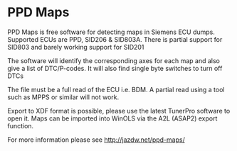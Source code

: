 PPD Maps
========

PPD Maps is free software for detecting maps in Siemens ECU dumps. Supported ECUs are PPD, SID206 & SID803A. There is partial support for SID803 and barely working support for SID201

The software will identify the corresponding axes for each map and also give a list of DTC/P-codes. It will also find single byte switches to turn off DTCs

The file must be a full read of the ECU i.e. BDM. A partial read using a tool such as MPPS or similar will not work.

Export to XDF format is possible, please use the latest TunerPro software to open it. Maps can be imported into WinOLS via the A2L (ASAP2) export function.

For more information please see http://jazdw.net/ppd-maps/
